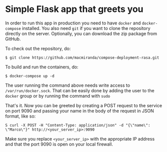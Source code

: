 # Simple Flask app that greets you

In order to run this app in production you need to have `docker` and `docker-compose` installed. You also need `git` if you want to clone the repository directly on the server. Optionally, you can download the zip package from GitHub.

To check out the repository, do:

    $ git clone https://github.com/macmiranda/compose-deployment-rasa.git

To build and run the containers, do:

    $ docker-compose up -d
    
The user running the command above needs write access to `/var/run/docker.sock`. That can be easily done by adding the user to the `docker` group or by running the command with `sudo`

That's it. Now you can be greeted by creating a POST request to the service on port 9090 and passing your name in the body of the request in JSON format, like so:

    S curl -X POST -H "Content-Type: application/json" -d "{\"name\": \"Marco\"}" http://<your_server_ip>:9090

Make sure you replace `<your_server_ip>` with the appropriate IP address and that the port 9090 is open on your local firewall.
